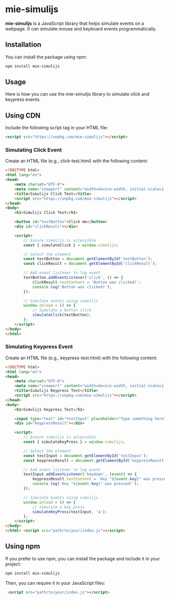 # mie-simulijs

**mie-simulijs** is a JavaScript library that helps simulate events on a webpage. It can simulate mouse and keyboard events programmatically.

## Installation

You can install the package using npm:

```sh
npm install mie-simulijs
```

## Usage
Here is how you can use the mie-simulijs library to simulate click and keypress events.

## Using CDN
Include the following script tag in your HTML file:

```html
<script src="https://unpkg.com/mie-simulijs"></script>
```

### Simulating Click Event
Create an HTML file (e.g., click-test.html) with the following content:

```html
<!DOCTYPE html>
<html lang="en">
<head>
    <meta charset="UTF-8">
    <meta name="viewport" content="width=device-width, initial-scale=1.0">
    <title>Simulijs Click Test</title>
    <script src="https://unpkg.com/mie-simulijs"></script>
</head>
<body>
    <h1>Simulijs Click Test</h1>

    <button id="testButton">Click me</button>
    <div id="clickResult"></div>

    <script>
        // Ensure simulijs is accessible
        const { simulateClick } = window.simulijs;

        // Select the element
        const testButton = document.getElementById('testButton');
        const clickResult = document.getElementById('clickResult');

        // Add event listener to log event
        testButton.addEventListener('click', () => {
            clickResult.textContent = 'Button was clicked!';
            console.log('Button was clicked!');
        });

        // Simulate events using simulijs
        window.onload = () => {
            // Simulate a button click
            simulateClick(testButton);
        };
    </script>
</body>
</html>
```

### Simulating Keypress Event
Create an HTML file (e.g., keypress-test.html) with the following content:

```html
<!DOCTYPE html>
<html lang="en">
<head>
    <meta charset="UTF-8">
    <meta name="viewport" content="width=device-width, initial-scale=1.0">
    <title>Simulijs Keypress Test</title>
    <script src="https://unpkg.com/mie-simulijs"></script>
</head>
<body>
    <h1>Simulijs Keypress Test</h1>

    <input type="text" id="testInput" placeholder="Type something here">
    <div id="keypressResult"></div>

    <script>
        // Ensure simulijs is accessible
        const { simulateKeyPress } = window.simulijs;

        // Select the element
        const testInput = document.getElementById('testInput');
        const keypressResult = document.getElementById('keypressResult');

        // Add event listener to log event
        testInput.addEventListener('keydown', (event) => {
            keypressResult.textContent = `Key "${event.key}" was pressed!`;
            console.log(`Key "${event.key}" was pressed!`);
        });

        // Simulate events using simulijs
        window.onload = () => {
            // Simulate a key press
            simulateKeyPress(testInput, 'a');
        };
    </script>
</body>
</html> <script src="path/to/your/index.js"></script>
```

## Using npm
If you prefer to use npm, you can install the package and include it in your project:

```sh
npm install mie-simulijs
```
Then, you can require it in your JavaScript files:

```html
 <script src="path/to/your/index.js"></script>
```